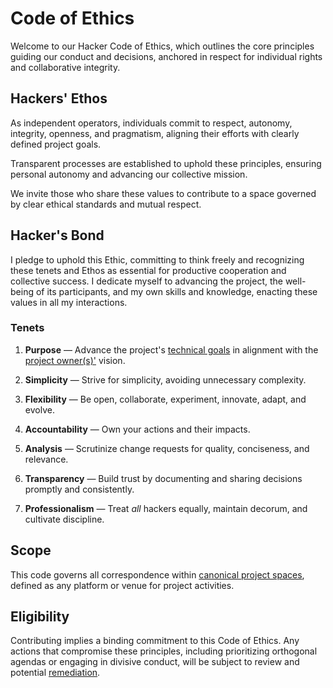 # Code of Ethics

Welcome to our Hacker Code of Ethics, which outlines the core principles guiding our conduct and decisions, anchored in respect for individual rights and collaborative integrity.

## Hackers' Ethos

As independent operators, individuals commit to respect, autonomy, integrity, openness, and pragmatism, aligning their efforts with clearly defined project goals.

Transparent processes are established to uphold these principles, ensuring personal autonomy and advancing our collective mission.

We invite those who share these values to contribute to a space governed by clear ethical standards and mutual respect.

## Hacker's Bond

I pledge to uphold this Ethic, committing to think freely and recognizing these tenets and Ethos as essential for productive cooperation and collective success. I dedicate myself to advancing the project, the well-being of its participants, and my own skills and knowledge, enacting these values in all my interactions.

### Tenets

1. **Purpose** —
   Advance the project's [technical goals][goals] in alignment with the [project owner(s)'][owners] vision.

2. **Simplicity** —
   Strive for simplicity, avoiding unnecessary complexity.

3. **Flexibility** —
   Be open, collaborate, experiment, innovate, adapt, and evolve.

4. **Accountability** —
   Own your actions and their impacts.

5. **Analysis** —
   Scrutinize change requests for quality, conciseness, and relevance.

6. **Transparency** —
   Build trust by documenting and sharing decisions promptly and consistently.

7. **Professionalism** —
   Treat _all_ hackers equally, maintain decorum, and cultivate discipline.

## Scope

This code governs all correspondence within [canonical project spaces][canon], defined as any platform or venue for project activities.

## Eligibility

Contributing implies a binding commitment to this Code of Ethics. Any actions that compromise these principles, including prioritizing orthogonal agendas or engaging in divisive conduct, will be subject to review and potential [remediation](./docs/remediation.md).

[canon]: ./docs/spaces.md
[owners]: ./docs/CODEOWNERS
[goals]: ./docs/goals.md
